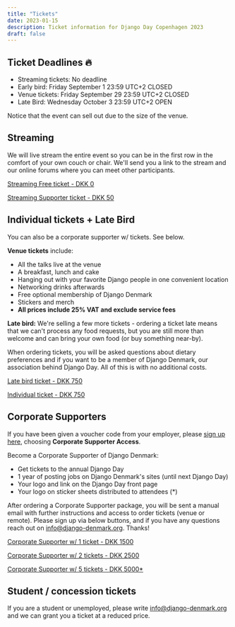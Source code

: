 ```yaml
---
title: "Tickets"
date: 2023-01-15
description: Ticket information for Django Day Copenhagen 2023
draft: false
---
```


## Ticket Deadlines 🔥

* Streaming tickets: No deadline
* Early bird: Friday September 1 23:59 UTC+2 <span class="badge badge-pill badge-warning">CLOSED</span>
* Venue tickets: Friday September 29 23:59 UTC+2 <span class="badge badge-pill badge-warning">CLOSED</span>
* Late Bird: Wednesday October 3 23:59 UTC+2 <span class="badge badge-pill badge-success">OPEN</span>

Notice that the event can sell out due to the size of the venue.

## Streaming

We will live stream the entire event so you can be in the first row in the comfort of your own couch or chair. We'll send you a link to the stream and our online forums where you can meet other participants.

<a class="btn btn-lg btn-primary" href="https://djangodenmark.ticketbutler.io/e/django-day-copenhagen-2023" target="_blank">Streaming Free ticket - DKK 0</a>

<a class="btn btn-lg btn-primary" href="https://djangodenmark.ticketbutler.io/e/django-day-copenhagen-2023" target="_blank">Streaming Supporter ticket - DKK 50</a>

## Individual tickets + Late Bird

You can also be a corporate supporter w/ tickets. See below.


**Venue tickets** include:

* All the talks live at the venue
* A breakfast, lunch and cake
* Hanging out with your favorite Django people in one convenient location
* Networking drinks afterwards
* Free optional membership of Django Denmark
* Stickers and merch
* **All prices include 25% VAT and exclude service fees**

**Late bird:** We're selling a few more tickets - ordering a ticket late means that we can't process any food requests, but you are still more than welcome and can bring your own food (or buy something near-by).

When ordering tickets, you will be asked questions about dietary preferences and
if you want to be a member of Django Denmark, our association behind Django Day.
All of this is with no additional costs.


<a class="btn btn-lg btn-primary" href="https://djangodenmark.ticketbutler.io/e/django-day-copenhagen-2023" target="_blank">Late bird ticket - DKK 750</a>

<a class="btn btn-lg btn-primary disabled" href="https://djangodenmark.ticketbutler.io/e/django-day-copenhagen-2023" target="_blank">Individual ticket - DKK 750</a>


## Corporate Supporters

If you have been given a voucher code from your employer, please [sign up here](https://djangodenmark.ticketbutler.io/e/django-day-copenhagen-2023), choosing **Corporate Supporter Access**.

Become a Corporate Supporter of Django Denmark:

* Get tickets to the annual Django Day
* 1 year of posting jobs on Django Denmark's sites (until next Django Day)
* Your logo and link on the Django Day front page
* Your logo on sticker sheets distributed to attendees (*)

After ordering a Corporate Supporter package, you will be sent a manual email with further instructions and access to order tickets (venue or remote). Please sign up via below buttons, and if you have any questions reach out on info@django-denmark.org. Thanks!

<a class="btn btn-lg btn-primary disabled" href="https://djangodenmark.ticketbutler.io/e/django-day-copenhagen-2023-corporate-support" target="_blank">Corporate Supporter w/ 1 ticket - DKK 1500</a>

<a class="btn btn-lg btn-primary disabled" href="https://djangodenmark.ticketbutler.io/e/django-day-copenhagen-2023-corporate-support" target="_blank">Corporate Supporter w/ 2 tickets - DKK 2500</a>

<a class="btn btn-lg btn-primary disabled" href="https://djangodenmark.ticketbutler.io/e/django-day-copenhagen-2023-corporate-support" target="_blank">Corporate Supporter w/ 5 tickets - DKK 5000*</a>


## Student / concession tickets

If you are a student or unemployed, please write info@django-denmark.org and we
can grant you a ticket at a reduced price.


